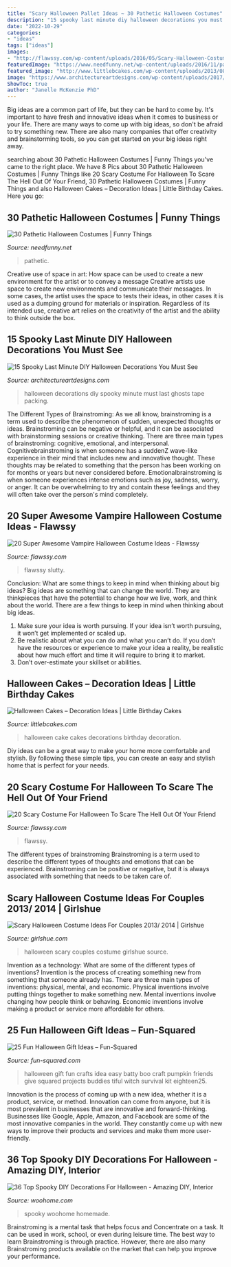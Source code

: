 ```yaml
---
title: "Scary Halloween Pallet Ideas ~ 30 Pathetic Halloween Costumes"
description: "15 spooky last minute diy halloween decorations you must see"
date: "2022-10-29"
categories:
- "ideas"
tags: ["ideas"]
images:
- "http://flawssy.com/wp-content/uploads/2016/05/Scary-Halloween-Costumes-For-Women-Girls-Ladies.jpg"
featuredImage: "https://www.needfunny.net/wp-content/uploads/2016/11/pathetic-halloween-costumes-1-1.jpg"
featured_image: "http://www.littlebcakes.com/wp-content/uploads/2013/08/Halloween-Cake-Decorations.jpg"
image: "https://www.architectureartdesigns.com/wp-content/uploads/2017/10/15-Spooky-Last-Minute-DIY-Halloween-Decorations-You-Must-See-8.jpg"
ShowToc: true
author: "Janelle McKenzie PhD"
---
```



Big ideas are a common part of life, but they can be hard to come by. It's important to have fresh and innovative ideas when it comes to business or your life. There are many ways to come up with big ideas, so don't be afraid to try something new. There are also many companies that offer creativity and brainstorming tools, so you can get started on your big ideas right away.

	

		
searching about 30 Pathetic Halloween Costumes | Funny Things you've came to the right place. We have 8 Pics about 30 Pathetic Halloween Costumes | Funny Things like 20 Scary Costume For Halloween To Scare The Hell Out Of Your Friend, 30 Pathetic Halloween Costumes | Funny Things and also Halloween Cakes – Decoration Ideas | Little Birthday Cakes. Here you go:
		
    
## 30 Pathetic Halloween Costumes | Funny Things

<img loading=lazy src="https://www.needfunny.net/wp-content/uploads/2016/11/pathetic-halloween-costumes-1-1.jpg" onerror="this.onerror=null;this.src='https://tse4.mm.bing.net/th?id=OIP.Z1LASGuv6u-a15GxY0GGRgHaJ3&amp;pid=15.1';" alt="30 Pathetic Halloween Costumes | Funny Things">

_Source: needfunny.net_

>pathetic. 

	

Creative use of space in art: How space can be used to create a new environment for the artist or to convey a message
Creative artists use space to create new environments and communicate their messages. In some cases, the artist uses the space to tests their ideas, in other cases it is used as a dumping ground for materials or inspiration. Regardless of its intended use, creative art relies on the creativity of the artist and the ability to think outside the box.

    
## 15 Spooky Last Minute DIY Halloween Decorations You Must See

<img loading=lazy src="https://www.architectureartdesigns.com/wp-content/uploads/2017/10/15-Spooky-Last-Minute-DIY-Halloween-Decorations-You-Must-See-8.jpg" onerror="this.onerror=null;this.src='https://tse2.mm.bing.net/th?id=OIP.tbDxFH3_YcWOqM2L1PBlYgHaL1&amp;pid=15.1';" alt="15 Spooky Last Minute DIY Halloween Decorations You Must See">

_Source: architectureartdesigns.com_

>halloween decorations diy spooky minute must last ghosts tape packing. 

	

The Different Types of Brainstroming:
As we all know, brainstroming is a term used to describe the phenomenon of sudden, unexpected thoughts or ideas. Brainstroming can be negative or helpful, and it can be associated with brainstorming sessions or creative thinking. There are three main types of brainstroming: cognitive, emotional, and interpersonal. 
Cognitivebrainstroming is when someone has a suddenZ wave-like experience in their mind that includes new and innovative thought. These thoughts may be related to something that the person has been working on for months or years but never considered before. Emotionalbrainstroming is when someone experiences intense emotions such as joy, sadness, worry, or anger. It can be overwhelming to try and contain these feelings and they will often take over the person's mind completely.

    
## 20 Super Awesome Vampire Halloween Costume Ideas - Flawssy

<img loading=lazy src="https://www.flawssy.com/wp-content/uploads/2016/05/slutty-halloween-costumes-women-Halloween-party-costume.jpg" onerror="this.onerror=null;this.src='https://tse3.mm.bing.net/th?id=OIP.xt0W1v7TZeQzMel9RNX0ZQHaLH&amp;pid=15.1';" alt="20 Super Awesome Vampire Halloween Costume Ideas - Flawssy">

_Source: flawssy.com_

>flawssy slutty. 

	

Conclusion: What are some things to keep in mind when thinking about big ideas?
Big ideas are something that can change the world. They are thinkpieces that have the potential to change how we live, work, and think about the world. There are a few things to keep in mind when thinking about big ideas. 
1. Make sure your idea is worth pursuing. If your idea isn’t worth pursuing, it won’t get implemented or scaled up. 
2. Be realistic about what you can do and what you can’t do. If you don’t have the resources or experience to make your idea a reality, be realistic about how much effort and time it will require to bring it to market. 
3. Don’t over-estimate your skillset or abilities.

    
## Halloween Cakes – Decoration Ideas | Little Birthday Cakes

<img loading=lazy src="http://www.littlebcakes.com/wp-content/uploads/2013/08/Halloween-Cake-Decorations.jpg" onerror="this.onerror=null;this.src='https://tse4.mm.bing.net/th?id=OIP.BXQwElwqXjPBny6XEyj5bgHaKc&amp;pid=15.1';" alt="Halloween Cakes – Decoration Ideas | Little Birthday Cakes">

_Source: littlebcakes.com_

>halloween cake cakes decorations birthday decoration. 

	

Diy ideas can be a great way to make your home more comfortable and stylish. By following these simple tips, you can create an easy and stylish home that is perfect for your needs.

    
## 20 Scary Costume For Halloween To Scare The Hell Out Of Your Friend

<img loading=lazy src="http://flawssy.com/wp-content/uploads/2016/05/Scary-Halloween-Costumes-For-Women-Girls-Ladies.jpg" onerror="this.onerror=null;this.src='https://tse1.mm.bing.net/th?id=OIP.4y4yO-bT9Vfl1cXo81U15AHaLH&amp;pid=15.1';" alt="20 Scary Costume For Halloween To Scare The Hell Out Of Your Friend">

_Source: flawssy.com_

>flawssy. 

	

The different types of brainstroming
Brainstroming is a term used to describe the different types of thoughts and emotions that can be experienced. Brainstroming can be positive or negative, but it is always associated with something that needs to be taken care of.

    
## Scary Halloween Costume Ideas For Couples 2013/ 2014 | Girlshue

<img loading=lazy src="https://www.girlshue.com/wp-content/uploads/2016/07/unnamed-file-2469.jpg" onerror="this.onerror=null;this.src='https://tse3.mm.bing.net/th?id=OIP.TNVHGp0HVQ-ok4n5YbcskwHaLc&amp;pid=15.1';" alt="Scary Halloween Costume Ideas For Couples 2013/ 2014 | Girlshue">

_Source: girlshue.com_

>halloween scary couples costume girlshue source. 

	

Invention as a technology: What are some of the different types of inventions?
Invention is the process of creating something new from something that someone already has. There are three main types of inventions: physical, mental, and economic. Physical inventions involve putting things together to make something new. Mental inventions involve changing how people think or behaving. Economic inventions involve making a product or service more affordable for others.

    
## 25 Fun Halloween Gift Ideas – Fun-Squared

<img loading=lazy src="http://fun-squared.com/wp-content/uploads/2016/10/BattyGiftIdea.jpg" onerror="this.onerror=null;this.src='https://tse3.mm.bing.net/th?id=OIP.hTbA7Emc6646kCDm7TGcxQHaLE&amp;pid=15.1';" alt="25 Fun Halloween Gift Ideas – Fun-Squared">

_Source: fun-squared.com_

>halloween gift fun crafts idea easy batty boo craft pumpkin friends give squared projects buddies tiful witch survival kit eighteen25. 

	

Innovation is the process of coming up with a new idea, whether it is a product, service, or method. Innovation can come from anyone, but it is most prevalent in businesses that are innovative and forward-thinking. Businesses like Google, Apple, Amazon, and Facebook are some of the most innovative companies in the world. They constantly come up with new ways to improve their products and services and make them more user-friendly.

    
## 36 Top Spooky DIY Decorations For Halloween - Amazing DIY, Interior

<img loading=lazy src="http://www.woohome.com/wp-content/uploads/2013/09/Spooky-DIY-Decorations-For-Halloween-37-591x1024.jpg" onerror="this.onerror=null;this.src='https://tse3.mm.bing.net/th?id=OIP.j_l88QzZt50AYEVNib7jOAHaM1&amp;pid=15.1';" alt="36 Top Spooky DIY Decorations For Halloween - Amazing DIY, Interior">

_Source: woohome.com_

>spooky woohome homemade. 

	

Brainstroming is a mental task that helps focus and Concentrate on a task. It can be used in work, school, or even during leisure time. The best way to learn Brainstroming is through practice. However, there are also many Brainstroming products available on the market that can help you improve your performance.

